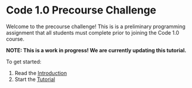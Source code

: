 # Code 1.0 Precourse Challenge


Welcome to the precourse challenge! This is is a preliminary programming
assignment that all students must complete prior to joining the Code 1.0
course.

**NOTE: This is a work in progress! We are currently updating this tutorial.**

To get started:

1. Read the [Introduction](tutorial/introduction.md)
2. Start the [Tutorial](tutorial/tutorial.md)
